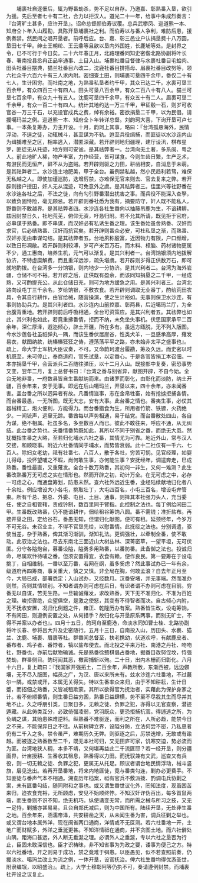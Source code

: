 <!-- { "loadSidebar": true } -->
　　埔裹社自逐佃后，辄为野番劫杀，势不足以自存。乃邀嘉、彰熟番入垦，欲引为援。先后至者七十有二社，合力以拒汉人。道光二十一年，给事中朱成烈奏言：『台湾旷土甚多，应许开垦』。诏命总督颜伯寿议覆。总兵武攀凤、巡道熊一本、知府仝卜年入山履勘，具陈开垦埔裹社之利。而伯寿以与番人争利，难防后患，援例奏禁。然民间之唱开垦者。前呼后应。台、嘉、彰三邑业户认捐垦费十八万圆，垦田七千甲。绅士王朝纶、王云鼎等且欲以垦内外国姓，长鹿埔等处。是封界之令，已不可行于今日矣。二十六年春正月，北路理番同知史密偕北路协副将叶长春、署南投县丞冉正品率通事、土目入山。埔裹社番目督律与水裹社番目毛蛤肉、田头社番目摆典，猫兰社番目六改二，沈鹿社番目排搭母、眉裹社番目改努等，领六社众千六百六十有三人求内附。密细查土田，则埔裹可垦四千余甲，番仅二十有七人，生计困穷。而社南之地，为熟番私垦者约千甲，其众已达二千。水裹可垦三百余甲，有众四百三十有四人。田头可垦八百余甲，有众二百八十有八人。猫兰可垦七百余甲，有众九十有五人。沈鹿可垦四千余甲，有众五十有二人。眉裹可垦二千余甲，有众一百二十有四人。统计其地约达一万三千甲，甲征毂一石，则岁可收官谷一万三千石，以充设官戍兵之费，绰有余裕。密欲捐垦二千甲，以为民倡，请援噶玛兰之例。巡道熊一本、知府仝卜年转详总督。刘韵珂大喜，下询开垦可卢七事。一本条复筹办，力主开设。十月，韵珂上其事，略曰：『台湾孤悬海外，民情浮动，不逞之徒，动辄械斗，甚至谋为不轨。迨至兵役缉捕，而匪徒以水沙连内山为缉捕难至之区，相率逃入，潜匿深藏。若开辟则地归疆理，建厅设汛，棋布星罗，匪徒无从托迹，地方则可安谧。是其祛弊者一。台湾向无土著，多系闽、粤之人。前此地旷人稀，物产丰富，力作经营，皆可谋食。今则生齿日繁，生产乏术，有游民而无恒产，鲜不从为盗贼。若开辟则驱之力田，耕凿相安，自消息于未萌。是其祛弊者二。水沙连土地肥美，甲于全台。虽例禁私越，然小民趋利若骛，难保无私越之人。即使加谨巡防，迭增厉禁，亦难保无官来则去、官去复来之弊。若开辟则接户授田，奸人无从混迹，可免意外之虞。是其祛弊者三。佳里兴等社野番在水沙连各社之后，不法之徒，向有勾引野番潜出扰害之事。而兵役不能深入查拏，以致负固恃险，毫无顾忌。若开辟则番社悉为我有，摘要防守，奸人既不能私人，野番则不敢越界。是其祛弊者四。水沙连各社生番向以抽藤吊鹿为生，不谙耕耨。兹因封禁日久，社地荒芜，俯仰无资，吁恳归附。若不允其所请，既见拒于官府，必串谋于熟番。即不串谋，而汉奸必有私诱生番之理。该生番始虽舍熟番、汉奸而求官，后必结熟番、汉奸而抗官矣。若开辟则番众必安，可杜私垦之渐，而熟番、汉奸亦无由串谋勾结。是其祛弊者五。台地夙称殷富，近因物力有限，户口频增，以致日形凋敝。若开辟则利较溥，岁可产米百万石，而木料、樟脑、药材诸物更属不少，通工惠商，培养生机，元气可以渐复。是其兴利者一。台湾饷银须内地拨解协济，不特虚糜解费，而且重洋远涉，疏失堪虞。若开辟则岁得正供数万石，即可就地酌拨。在台湾多一分饷银，则内地少一分协济。是其兴利者二。台湾为海外岩疆，仓储不可不裕。若开辟之后，正供既有盈余，而该同知捐垦之二千甲，一经成熟，又可酌提充公。从此仓储日充，则可为地方缓急之用。是其兴利者三。台湾北路向设屯丁三千余名，岁给饷银，不敷衣食。若开辟则调取无业番丁，酌给荒田农具，令其自行耕作，由官给械，随营操演，使之生计裕如。无事则保卫水沙连，有事则协助兵力。是其兴利者四。水沙连内山前控嘉、彰两县，后近噶玛兰厅，为全台腹背重地。若开辟则前后呼吸相通，全台可资策应。是其兴利者五。其祛弊也如此，其兴利也如此，若竟重拂番情，拒而不纳，未免坐失事机。伏思国家承平二百余年，深仁厚泽，遐迩倾心，辟土开疆，所在多有。虽远方瓯脱，无不列入版图。今水沙莲各社虽祇弹丸一隅，而该生番伏居崖谷，性类犬羊，一旦感承高厚，薙发易衣，献图纳款，统榛榛狉狉之俦，遵荡荡平平之路，亦未始非太平之盛事也』。疏上，命大学士军机大臣议奏，不可。又命韵珂渡台履勘，筹及久远。而史密以时机既至，未可停止，奉商道府，官先试垦，以定番心。于是各官皆捐工本召佃。一本亦捐垦千甲，会营派兵二百随往弹压，以十二月入山。既接部中复奏，密恐事势又变，翌年二月，复上总督书曰：『台湾之番与别省异，献图开辟，不自今始。全台无地非番，一府数县皆自生番献纳而来。由诸罗而彰化，由彰化而淡防，纳土开疆，百余年来，安于无事。即远在后山噶玛兰，开垦以来，四十余年，亦未闻番害。盖台番之所以迥异者有故。凡番情滋事，志在金帛牲畜，始有抢掳拒捕各情。而台番最愚，一无所图。既无大志，安有大事。此台番之情也。番夷生事，必仗其器械精工，炮火便利，方能得力。而台番猎食为生，所用者竹箭、铁镖，火药绝少。一闻铳声，远窜无踪。番酋每以声势相通，易于结党。而台番散处四山，各自为谋，绝不相属。社虽多名，多至数百人而已。彼此不敢往来，呼应不通，从无纠结。此台番之势也。夫番情番势既如此，其所以不同于别省之番，而绝无大患。然犹概指生番之大略，至若归化埔水六社之番，其情尤为可靠。地近外山，常与汉人交接，和顺晓事。附近六社番情同于埔水，而势皆衰弱。此十二社仅有一千六、七百人。除妇女老幼，祗有壮番七、八百人，散于各社，穷苦可悯。见官经理，如婴儿得母，投怀望哺之不暇，尚何敢生事，亦何能生事？安抚经年，调遣奔走，巳成熟番。番性最直，又重薙发。全台十数万熟番，其初何一非生，又何一难测？此生番改熟番万无可虑之实在情形也。然而开辟之初，动计万全。在无可虑之中，必存一可虑之心，而通盘筹划，防患未然。查六社外远近生番，业经陆续献地归化者八十余社。例应增设大小各屯，挑取壮丁，大屯四百名，小屯三百名，增设屯弁管束。所有千总、把总、外委、屯目、土目、通事，则择其本社强力头人，充当委任，使之自相管辖，责成钤制，数百里同于臂指。此控制之法也。每丁例给闲田二甲。生番既改熟番，仍不能谙耕作，佃给租谷筹饷八圆。番不需钱；准折盐布。再接开垦之田，定给谷石。番愚无知，但谓归化献图，便可有租。延颈经年，今岁万不可无谷。未召业主，不得不官垦先给，以慰番情。此抚绥之法也。分别调遣，驱使当差，杂于熟番，俾其渐习渐驯，渐知礼法。更调强壮，以牵制全番，使不敢动。此驭治之法也。尽去东南北三面近山大树丛林、深菁密草，一望平坦，无可伏匿。分守各隘炮台，募番设隘，隘勇多用熟番，以番防番。此备御之法也。投诚归命，尽属欢忭待哺之番。但须安置得宜，衣食有赖，便作良民。第一要筹在于设屯挑丁，自相维制。一番以至万番，若网在纲，虽多奚虑？然此事试办已一年有余，级道府再四筹商，事关重大，慎之又慎。非全局在胸，何敢孟浪？自去年正月至今，大局已成，部署悉定；入山试办，又经数月。汉番安堵，并无事端。然而准办则然，否则其情顿别。不知者谓办则可虑在后日，有识者谓不办则可虑在目前。穷番无以自谋，苦无生路。一旦输诚薙发，求改熟番，天下无不准归化、不准为百姓之理。峻拒骤绝，众望俱空，是激之使怒，其变有不待智者而决。自古倾心内附，无不抚收安置，况归化例题之件，雍正、乾隆历办有案。熟番皆生改，设屯筹饷，不有闲田，则遵例安置之处，从何措手？故归化与开垦原系两事，而别无旷士，不得不并案以办者也』。四月十五日，韵珂舟至鹿港，命淡水同知曹士桂、北路协副将叶长春、参将吕大升及史密随行。五月十三日，自南投入山，历田头、水裹、猫兰、沈鹿、埔裹、眉裹等社。群番闻总督至，扶老携幼，伏道欢呼，有献鹿皮者、番布者、鸡子者、番饽者，犒以盐布使去。而北投之平来万社、南港之丹社、吻吻社，野番也，亦前后献物输诚。先是熟番徐戆棋倡占番地，掘番目改努侄坟，恃强焚劫，群番侧目。韵珂闻其恶，檄密捕斩以殉。二十日，出内木栅而归彰化。八月十六日，复上疏曰：『我国家开强拓土，二百余年，声教所敷，东渐西被，远边僻壤，无不尽入版图，幅员之广，为汉、唐以来所未有。兹水沙连六社番地，不过蕞尔一隅，或禁或开，本属无关得失。特以生番率众来归，由于不知耕耘，生计日蹙，而招佃之熟番，又皆减租欺蒙。其所以欲得官为抚治者，实藉此为保护身家之计。若不俯顺番情，则生番日益穷困，熟番日益肆横，势不至不尽戕其生而尽并其地不止。久之呼朋引类，日聚日多，无赖之徒、负罪之犯，亦得以无官查察，潜迹遁藏。从此俦类互分，必致倚强凌弱，党羽既众，更恐拒捕抗官。得逋逃之所，为负嵎之谋，其贻患殊难逆料。纵熟番不难驱逐，而利之所在，人所必趋，能禁今日之不来，不能保异日之不往。从前树碑立界，设隘分防，立法何尝不密，乃私恳者仍有二千入之多。禁令虽严，难期历久无弊。则驱逐之后，厉禁迭增，无敢或有踰越。而被逐之熟番数至二千，既无本社可归，又无田庐可家，饥寒交迫，势必流而为匪。台湾地狭人稠，本多不靖，又何堪再益此二千流匪耶？若一经开垦，则分疆画界，计亩授耕、生番收其租息，熟番得以力田。而抚驭兼有文武，巡查又有兵役，则一切无赖之徒、负罪之犯，更属无从托足。顾议者谓台地民情浮动，械斗竖旗，层见迭出。若再开垦番地，将来内地匪徒，竟与番类勾连，剿办必更费手。不知匪徒与番声气本不相通。溯查历年档案，祗有官兵不敷派拨、酌调屯兵协剿之案，未有匪番勾结，随同附和之事也。或又谓生番世议化外，罔知法度，现虽困苦来归，迨衣食充裕，无所顾虑，安见不始顺终悖。不知汉奸诈伪百出，每多首鼠两端，而生番则不识不知，绝无机巧。纵使谲变无常，而所需之械与所习之技，又无一足恃，剿捕亦甚易易。且台自郑氏减后，则为中国所有。陆续开垦，无处非生番之地。百余年来，涵濡帝泽，共安耕凿之天，从未闻生番为害，调兵征剿之举也。或又谓台地本属外洋，现在闽省两口通商，洋情或不无叵测。若六社番地一开，土地广而财赋多，外洋之垂涎更甚。不知洋情祗在通商，并不贪图土地。而六社僻处山隅，距海口甚远，外人断无垂涎之理。必谓外人之垂涎，专以六社之垦否为行止，臣固未敢深信也。臣才识梼昧，非不知省事为为政之要，诿事为便己之方。特以六社番地，开之则易于成功，禁之竟难于弭患。以臣愚见，似不若查照前奏，仍援淡水、噶玛兰改土为流之例，一体开垦，设官抚治。俾六社生番均得优游圣世，附隶编氓，以昭盛治』。疏上，大学士穆彰阿等仍执不可，奏请遵例封禁。而埔裹社开设之议复止。

